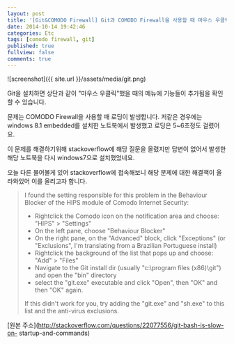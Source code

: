 ```yaml
---
layout: post
title: '[Git&COMODO Firewall] Git과 COMODO Firewall을 사용할 때 마우스 우클릭 로딩 문제'
date: 2014-10-14 19:42:46
categories: Etc
tags: [comodo firewall, git]
published: true
fullview: false
comments: true
---
```


![screenshot]({{ site.url }}/assets/media/git.png)

Git을 설치하면 상단과 같이 "마우스 우클릭"했을 때의 메뉴에 기능들이 추가됨을 확인할 수 있습니다.

문제는 COMODO Firewall을 사용할 때 로딩이 발생합니다. 저같은 경우에는 windows 8.1 embedded를 설치한 노트북에서 발생했고 로딩은 5~6초정도 걸렸어요.

이 문제를 해결하기위해 stackoverflow에 해당 질문을 올렸지만 답변이 없어서 발생한 해당 노트북을 다시 windows7으로 설치했었네요.

오늘 다른 물어볼게 있어 stackoverflow에 접속해보니 해당 문제에 대한 해결책이 올라와있어 이를 올리고자 합니다.

> I found the setting responsible for this problem in the Behaviour Blocker of the HIPS module of Comodo Internet Security:
>
> * Rightclick the Comodo icon on the notification area and choose: "HIPS" > "Settings"
> * On the left pane, choose "Behaviour Blocker"
> * On the right pane, on the "Advanced" block, click "Exceptions" (or "Exclusions", I'm translating from a Brazilian Portuguese install)
> * Rightclick the background of the list that pops up and choose: "Add" > "Files"
> * Navigate to the Git install dir (usually "c:\program files (x86)\git\") and open the "bin" directory
> * select the "git.exe" executable and click "Open", then "OK" and then "OK" again.
>
> If this didn't work for you, try adding the "git.exe" and "sh.exe" to this list and the anti-virus exclusions.

[원본 주소](http://stackoverflow.com/questions/22077556/git-bash-is-slow-on- startup-and-commands)
